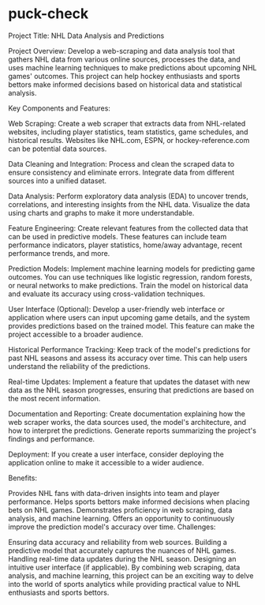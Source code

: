 # puck-check

Project Title: NHL Data Analysis and Predictions

Project Overview:
Develop a web-scraping and data analysis tool that gathers NHL data from various online sources, processes the data, and uses machine learning techniques to make predictions about upcoming NHL games' outcomes. This project can help hockey enthusiasts and sports bettors make informed decisions based on historical data and statistical analysis.

Key Components and Features:

Web Scraping: Create a web scraper that extracts data from NHL-related websites, including player statistics, team statistics, game schedules, and historical results. Websites like NHL.com, ESPN, or hockey-reference.com can be potential data sources.

Data Cleaning and Integration: Process and clean the scraped data to ensure consistency and eliminate errors. Integrate data from different sources into a unified dataset.

Data Analysis: Perform exploratory data analysis (EDA) to uncover trends, correlations, and interesting insights from the NHL data. Visualize the data using charts and graphs to make it more understandable.

Feature Engineering: Create relevant features from the collected data that can be used in predictive models. These features can include team performance indicators, player statistics, home/away advantage, recent performance trends, and more.

Prediction Models: Implement machine learning models for predicting game outcomes. You can use techniques like logistic regression, random forests, or neural networks to make predictions. Train the model on historical data and evaluate its accuracy using cross-validation techniques.

User Interface (Optional): Develop a user-friendly web interface or application where users can input upcoming game details, and the system provides predictions based on the trained model. This feature can make the project accessible to a broader audience.

Historical Performance Tracking: Keep track of the model's predictions for past NHL seasons and assess its accuracy over time. This can help users understand the reliability of the predictions.

Real-time Updates: Implement a feature that updates the dataset with new data as the NHL season progresses, ensuring that predictions are based on the most recent information.

Documentation and Reporting: Create documentation explaining how the web scraper works, the data sources used, the model's architecture, and how to interpret the predictions. Generate reports summarizing the project's findings and performance.

Deployment: If you create a user interface, consider deploying the application online to make it accessible to a wider audience.

Benefits:

Provides NHL fans with data-driven insights into team and player performance.
Helps sports bettors make informed decisions when placing bets on NHL games.
Demonstrates proficiency in web scraping, data analysis, and machine learning.
Offers an opportunity to continuously improve the prediction model's accuracy over time.
Challenges:

Ensuring data accuracy and reliability from web sources.
Building a predictive model that accurately captures the nuances of NHL games.
Handling real-time data updates during the NHL season.
Designing an intuitive user interface (if applicable).
By combining web scraping, data analysis, and machine learning, this project can be an exciting way to delve into the world of sports analytics while providing practical value to NHL enthusiasts and sports bettors.

